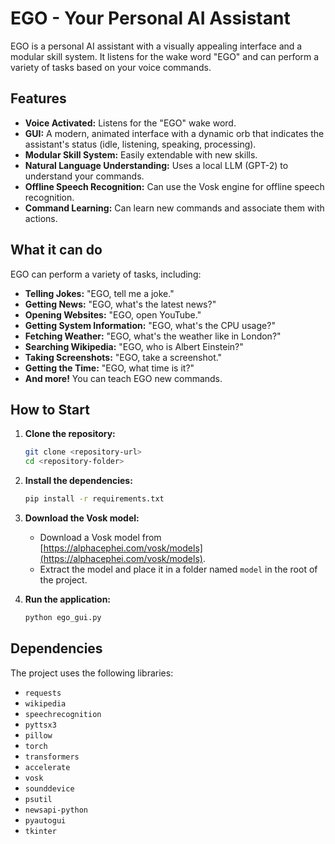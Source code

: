 # EGO - Your Personal AI Assistant

EGO is a personal AI assistant with a visually appealing interface and a modular skill system. It listens for the wake word "EGO" and can perform a variety of tasks based on your voice commands.

## Features

*   **Voice Activated:** Listens for the "EGO" wake word.
*   **GUI:** A modern, animated interface with a dynamic orb that indicates the assistant's status (idle, listening, speaking, processing).
*   **Modular Skill System:** Easily extendable with new skills.
*   **Natural Language Understanding:** Uses a local LLM (GPT-2) to understand your commands.
*   **Offline Speech Recognition:** Can use the Vosk engine for offline speech recognition.
*   **Command Learning:** Can learn new commands and associate them with actions.

## What it can do

EGO can perform a variety of tasks, including:

*   **Telling Jokes:** "EGO, tell me a joke."
*   **Getting News:** "EGO, what's the latest news?"
*   **Opening Websites:** "EGO, open YouTube."
*   **Getting System Information:** "EGO, what's the CPU usage?"
*   **Fetching Weather:** "EGO, what's the weather like in London?"
*   **Searching Wikipedia:** "EGO, who is Albert Einstein?"
*   **Taking Screenshots:** "EGO, take a screenshot."
*   **Getting the Time:** "EGO, what time is it?"
*   **And more!** You can teach EGO new commands.

## How to Start

1.  **Clone the repository:**
    ```bash
    git clone <repository-url>
    cd <repository-folder>
    ```

2.  **Install the dependencies:**
    ```bash
    pip install -r requirements.txt
    ```

3.  **Download the Vosk model:**
    *   Download a Vosk model from [https://alphacephei.com/vosk/models](https://alphacephei.com/vosk/models).
    *   Extract the model and place it in a folder named `model` in the root of the project.

4.  **Run the application:**
    ```bash
    python ego_gui.py
    ```

## Dependencies

The project uses the following libraries:

*   `requests`
*   `wikipedia`
*   `speechrecognition`
*   `pyttsx3`
*   `pillow`
*   `torch`
*   `transformers`
*   `accelerate`
*   `vosk`
*   `sounddevice`
*   `psutil`
*   `newsapi-python`
*   `pyautogui`
*   `tkinter`

